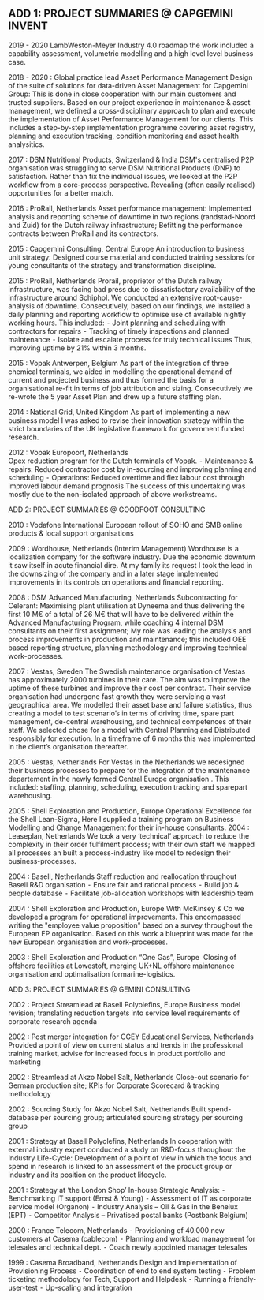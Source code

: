 ## ADD 1: PROJECT SUMMARIES @ CAPGEMINI INVENT

2019 - 2020 LambWeston-Meyer
Industry 4.0 roadmap the work included a capability assessment,  volumetric modelling and a high level level business case.

2018 - 2020 : Global practice lead Asset Performance Management
Design of the suite of solutions for data-driven Asset Management for Capgemini Group: This is done in close cooperation with our main customers and trusted suppliers. Based on our project experience in maintenance & asset management, we defined a cross-disciplinary approach to plan and execute the implementation of Asset Performance Management for our clients. This includes a step-by-step implementation programme covering asset registry, planning and execution tracking, condition monitoring and asset health analysitics.

2017 : DSM Nutritional Products, Switzerland & India
DSM's centralised P2P organisation was struggling to serve DSM Nutritional Products (DNP) to satisfaction. Rather than fix the individual issues, we looked at the P2P workflow from a core-process perspective. Revealing (often easily realised) opportunities for a better match. 

2016 : ProRail, Netherlands
Asset performance management: Implemented analysis and reporting scheme of downtime in two regions (randstad-Noord and Zuid) for the Dutch railway infrastructure; Befitting the performance contracts between ProRail and its contractors.

2015 : Capgemini Consulting, Central Europe
An introduction to business unit strategy: Designed course material and conducted training sessions for young consultants of the strategy and transformation discipline.

2015 : ProRail, Netherlands
Prorail, proprietor of the Dutch railway infrastructure, was facing bad press due to dissatisfactory availability of the infrastructure around Schiphol. We conducted an extensive root-cause-analysis of downtime. Consecutively, based on our findings, we installed a daily planning and reporting workflow to optimise use of available nightly working hours. This included:
	⁃	Joint planning and scheduling with contractors for repairs
	⁃	Tracking of timely inspections and planned maintenance
	⁃	Isolate and escalate process for truly technical issues 
Thus, improving uptime by 21% within 3 months.

2015 : Vopak Antwerpen, Belgium
As part of the integration of three chemical terminals, we aided in modelling the operational demand of current and projected business and thus formed the basis for a organisational re-fit in terms of job attribution and sizing. Consecutively we re-wrote the 5 year Asset Plan and drew up a future staffing plan.

2014 : National Grid, United Kingdom
As part of implementing a new business model I was asked to revise their innovation strategy within the strict boundaries of the UK legislative framework for government funded research.

2012 : Vopak Europoort, Netherlands  
Opex reduction program for the Dutch terminals of Vopak.
	⁃	Maintenance & repairs: Reduced contractor cost by in-sourcing and improving planning and scheduling
	⁃	Operations: Reduced overtime and flex labour cost through improved labour demand prognosis
The success of this undertaking was mostly due to the non-isolated approach of above workstreams.

ADD 2: PROJECT SUMMARIES @ GOODFOOT CONSULTING

2010 : Vodafone International European rollout of SOHO and SMB online products & local support organisations

2009 : Wordhouse, Netherlands (Interim Management) Wordhouse is a localization company for the software industry. Due the economic downturn it saw itself in acute financial dire. At my family its request I took the lead in the downsizing of the company and in a later stage implemented improvements in its controls on operations and financial reporting.

2008 : DSM Advanced Manufacturing, Netherlands Subcontracting for Celerant: Maximising plant utilisation at Dyneema and thus delivering the first 10 M€ of a total of 26 M€ that will have to be delivered within the Advanced Manufacturing Program, while coaching 4 internal DSM consultants on their first assignment; My role was leading the analysis and process improvements in production and maintenance; this included OEE based reporting structure, planning methodology and improving technical work-processes.

2007 : Vestas, Sweden The Swedish maintenance organisation of Vestas has approximately 2000 turbines in their care. The aim was to improve the uptime of these turbines and improve their cost per contract. Their service organisation had undergone fast growth they were servicing a vast geographical area. We modelled their asset base and failure statistics, thus creating a model to test scenario’s in terms of driving time, spare part management, de-central warehousing, and technical competences of their staff. We selected chose for a model with Central Planning and Distributed responsibly for execution. In a timeframe of 6 months this was implemented in the client’s organisation thereafter.

2005 : Vestas, Netherlands For Vestas in the Netherlands we redesigned their business processes to prepare for the integration of the maintenance departement in the newly formed Central Europe organisation . This included: staffing, planning, scheduling, execution tracking and sparepart warehousing.

2005 : Shell Exploration and Production, Europe Operational Excellence for the Shell Lean-Sigma, Here I supplied a training program on Business Modelling and Change Management for their in-house consultants.
2004 : Leaseplan, Netherlands We took a very ‘technical’ approach to reduce the complexity in their order fulfilment process; with their own staff we mapped all processes an built a process-industry like model to redesign their business-processes.

2004 : Basell, Netherlands Staff reduction and reallocation throughout Basell R&D organisation
	⁃	Ensure fair and rational process
	⁃	Build job & people database
	⁃	Facilitate job-allocation workshops with leadership team

2004 : Shell Exploration and Production, Europe With McKinsey & Co we developed a program for operational improvements. This encompassed writing the "employee value proposition" based on a survey throughout the European EP organisation. Based on this work a blueprint was made for the new European organisation and work-processes.

2003 : Shell Exploration and Production “One Gas”, Europe  Closing of offshore facilities at Lowestoft, merging UK+NL offshore maintenance organisation and optimalisation formarine-logistics.

ADD 3: PROJECT SUMMARIES @ GEMINI CONSULTING

2002 : Project Streamlead at Basell Polyolefins, Europe Business model revision; translating reduction targets into service level requirements of corporate research agenda

2002 : Post merger integration for CGEY Educational Services, Netherlands Provided a point of view on current status and trends in the professional training market, advise for increased focus in product portfolio and marketing

2002 : Streamlead at Akzo Nobel Salt, Netherlands Close-out scenario for German production site; KPIs for Corporate Scorecard & tracking methodology

2002 : Sourcing Study for Akzo Nobel Salt, Netherlands Built spend-database per sourcing group; articulated sourcing strategy per sourcing group

2001 : Strategy at Basell Polyolefins, Netherlands In cooperation with external industry expert conducted a study on R&D-focus throughout the Industry Life-Cycle: Development of a point of view in which the focus and spend in research is linked to an assessment of the product group or industry and its position on the product lifecycle.

2001 : Strategy at ‘the London Shop’ In-house Strategic Analysis:
	⁃	Benchmarking IT support (Ernst & Young)
	⁃	Assessment of IT as corporate service model (Organon)
	⁃	Industry Analysis – Oil & Gas in the Benelux (EPT)
	⁃	Competitor Analysis – Privatised postal banks (Postbank Belgium)

2000 : France Telecom, Netherlands
	⁃	Provisioning of 40.000 new customers at Casema (cablecom)
	⁃	Planning and workload management for telesales and technical dept.
	⁃	Coach  newly appointed manager telesales

1999 : Casema Broadband, Netherlands Design and Implementation of Provisioning Process
	⁃	Coordination of end to end system testing
	⁃	Problem ticketing methodology for Tech, Support and Helpdesk
	⁃	Running a friendly-user-test
	⁃	Up-scaling and integration

